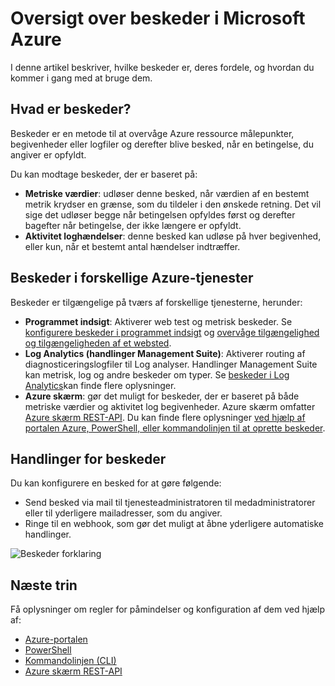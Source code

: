 <properties
    pageTitle="Oversigt over beskeder i Microsoft Azure | Microsoft Azure"
    description="Beskeder gør det muligt at overvåge Azure ressource målepunkter, hændelser eller logfiler og få besked, når en betingelse, du angiver er opfyldt."
    authors="rboucher"
    manager="carolz"
    editor=""
    services="monitoring-and-diagnostics"
    documentationCenter="monitoring-and-diagnostics"/>

<tags
    ms.service="monitoring-and-diagnostics"
    ms.workload="na"
    ms.tgt_pltfrm="na"
    ms.devlang="na"
    ms.topic="article"
    ms.date="09/24/2016"
    ms.author="robb"/>

# <a name="overview-of-alerts-in-microsoft-azure"></a>Oversigt over beskeder i Microsoft Azure


I denne artikel beskriver, hvilke beskeder er, deres fordele, og hvordan du kommer i gang med at bruge dem.  

## <a name="what-are-alerts"></a>Hvad er beskeder?
Beskeder er en metode til at overvåge Azure ressource målepunkter, begivenheder eller logfiler og derefter blive besked, når en betingelse, du angiver er opfyldt.

Du kan modtage beskeder, der er baseret på:

- **Metriske værdier**: udløser denne besked, når værdien af en bestemt metrik krydser en grænse, som du tildeler i den ønskede retning. Det vil sige det udløser begge når betingelsen opfyldes først og derefter bagefter når betingelse, der ikke længere er opfyldt.
- **Aktivitet loghændelser**: denne besked kan udløse på hver begivenhed, eller kun, når et bestemt antal hændelser indtræffer.

## <a name="alerts-in-different-azure-services"></a>Beskeder i forskellige Azure-tjenester

Beskeder er tilgængelige på tværs af forskellige tjenesterne, herunder:

- **Programmet indsigt**: Aktiverer web test og metrisk beskeder. Se [konfigurere beskeder i programmet indsigt](../application-insights/app-insights-alerts.md) og [overvåge tilgængelighed og tilgængeligheden af et websted](../application-insights/app-insights-monitor-web-app-availability.md).
- **Log Analytics (handlinger Management Suite)**: Aktiverer routing af diagnosticeringslogfiler til Log analyser. Handlinger Management Suite kan metrisk, log og andre beskeder om typer. Se [beskeder i Log Analytics](../log-analytics/log-analytics-alerts.md)kan finde flere oplysninger.  
- **Azure skærm**: gør det muligt for beskeder, der er baseret på både metriske værdier og aktivitet log begivenheder. Azure skærm omfatter [Azure skærm REST-API](https://msdn.microsoft.com/library/dn931943.aspx).  Du kan finde flere oplysninger [ved hjælp af portalen Azure, PowerShell, eller kommandolinjen til at oprette beskeder](insights-alerts-portal.md).

## <a name="alert-actions"></a>Handlinger for beskeder
Du kan konfigurere en besked for at gøre følgende:

- Send besked via mail til tjenesteadministratoren til medadministratorer eller til yderligere mailadresser, som du angiver.
- Ringe til en webhook, som gør det muligt at åbne yderligere automatiske handlinger.

 ![Beskeder forklaring](./media/monitoring-overview-alerts/AlertsOverviewResource3.png)


## <a name="next-steps"></a>Næste trin

Få oplysninger om regler for påmindelser og konfiguration af dem ved hjælp af:

- [Azure-portalen](insights-alerts-portal.md)
- [PowerShell](insights-alerts-powershell.md)
- [Kommandolinjen (CLI)](insights-alerts-command-line-interface.md)
- [Azure skærm REST-API](https://msdn.microsoft.com/library/azure/dn931945.aspx)
